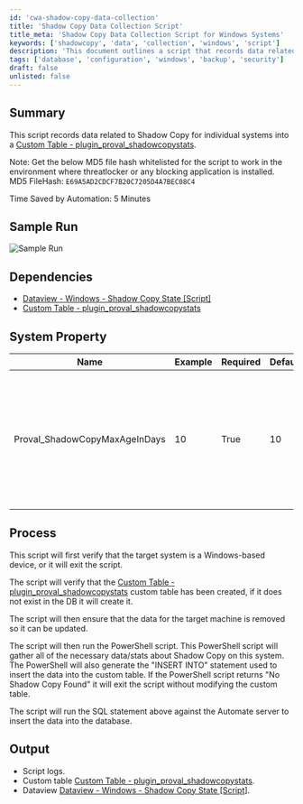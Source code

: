 ```yaml
---
id: 'cwa-shadow-copy-data-collection'
title: 'Shadow Copy Data Collection Script'
title_meta: 'Shadow Copy Data Collection Script for Windows Systems'
keywords: ['shadowcopy', 'data', 'collection', 'windows', 'script']
description: 'This document outlines a script that records data related to Shadow Copy for individual systems into a custom table. It details the dependencies, system properties, process, and output of the script, including instructions for ensuring compatibility with blocking applications.'
tags: ['database', 'configuration', 'windows', 'backup', 'security']
draft: false
unlisted: false
---
```

## Summary

This script records data related to Shadow Copy for individual systems into a [Custom Table - plugin_proval_shadowcopystats](https://proval.itglue.com/DOC-5078775-8157668).

Note: Get the below MD5 file hash whitelisted for the script to work in the environment where threatlocker or any blocking application is installed.  
MD5 FileHash: `E69A5AD2CDCF7B20C7205D4A7BEC08C4`  

Time Saved by Automation: 5 Minutes

## Sample Run

![Sample Run](5078775/docs/7751337/images/10797261)

## Dependencies

- [Dataview - Windows - Shadow Copy State [Script]](https://proval.itglue.com/DOC-5078775-8105265)  
- [Custom Table - plugin_proval_shadowcopystats](https://proval.itglue.com/DOC-5078775-8157668)

## System Property

| Name                              | Example | Required | Default | Description                                                                                                                                                                   |
|-----------------------------------|---------|----------|---------|-------------------------------------------------------------------------------------------------------------------------------------------------------------------------------|
| Proval_ShadowCopyMaxAgeInDays     | 10      | True     | 10      | It is required to set so that the [Monitor - Missing Recent ShadowCopy [Autofix]](https://proval.itglue.com/DOC-5078775-8057145) can trigger this script to run as autofix to collect latest data. |

## Process

This script will first verify that the target system is a Windows-based device, or it will exit the script.

The script will verify that the [Custom Table - plugin_proval_shadowcopystats](https://proval.itglue.com/DOC-5078775-8157668) custom table has been created, if it does not exist in the DB it will create it. 

The script will then ensure that the data for the target machine is removed so it can be updated.

The script will then run the PowerShell script. This PowerShell script will gather all of the necessary data/stats about Shadow Copy on this system. The PowerShell will also generate the "INSERT INTO" statement used to insert the data into the custom table. If the PowerShell script returns "No Shadow Copy Found" it will exit the script without modifying the custom table.

The script will run the SQL statement above against the Automate server to insert the data into the database.

## Output

- Script logs.
- Custom table [Custom Table - plugin_proval_shadowcopystats](https://proval.itglue.com/DOC-5078775-8157668).
- Dataview [Dataview - Windows - Shadow Copy State [Script]](https://proval.itglue.com/DOC-5078775-8105265).

